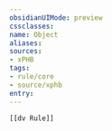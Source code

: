 ```yaml
---
obsidianUIMode: preview
cssclasses:
name: Object
aliases:
sources:
- xPHB
tags:
- rule/core
- source/xphb
entry:
---
```


```meta-bind-embed
[[dv Rule]]
```